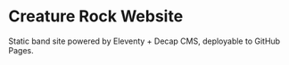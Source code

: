# Creature Rock Website
Static band site powered by Eleventy + Decap CMS, deployable to GitHub Pages.
